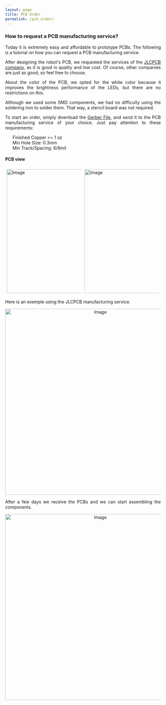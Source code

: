 ```yaml
---
layout: page
title: PCB Order
permalink: /pcb_order/
---
```

<style>
.column {
  float: left;
  width: 50.0%;
  padding: 5px;
  box-sizing: border-box;
}

/* Clearfix (clear floats) */
.row::after {
  content: "";
  clear: both;
  display: table;
}
</style>

<h3>How to request a PCB manufacturing service?</h3>

<p align="justify">Today it is extremely easy and affordable to prototype PCBs. The following is a tutorial on how you can request a PCB manufacturing service.</p>

<p align="justify">After designing the robot's PCB, we requested the services of the <a href="https://jlcpcb.com" target="_blank" rel="noopener noreferrer">JLCPCB company</a>, as it is good in quality and low cost. 
  Of course, other companies are just as good, so feel free to choose.</p>
  
<p align="justify">About the color of the PCB, we opted for the white color because it improves the brightness performance of the LEDs, but there are no restrictions on this.</p>
  
<p align="justify">Although we used some SMD components, we had no difficulty using the soldering iron to solder them. That way, a stencil board was not required.</p>

<p align="justify">To start an order, simply download the <a href="https://github.com/verlab/hero_common/blob/nodemcu/hero_resources/schematic/EAGLE/projects/hero_v2.7/board_2023-03-05.zip" target="_blank" rel="noopener noreferrer">Gerber File</a>, and send it to the PCB manufacturing service of your choice. Just pay attention to these requirements:</p>

 <ul class="fa-ul" style="list-style: none;">
  <li> Finished Copper >= 1 oz</li>
  <li> Min Hole Size: 0.3mm</li>
  <li> Min Track/Spacing: 6/6mil</li>
 </ul>
 
 <h4>PCB view</h4>
 <div class="row">
  <div class="column">
    <img src="https://user-images.githubusercontent.com/14208261/194778362-6d556dfd-6a14-47cf-9218-a31822cb786b.svg" alt="Image" width="400">
  </div>
  <div class="column">
    <img src="https://user-images.githubusercontent.com/14208261/194778363-b37aa1b8-d42a-43fe-bcd3-108b1da481c5.svg" alt="Image" width="400">
  </div>
</div>

<p align="justify">Here is an exemple using the JLCPCB manufacturing service.</p>

<p align="center"><img src="https://user-images.githubusercontent.com/14208261/167928212-f264abf8-bd7c-41f0-a239-05c4a3284ae5.gif" alt="Image" width="600"></p>


<p align="justify">After a few days we receive the PCBs and we can start assembling the components.</p>
<p align="center"><img src="https://user-images.githubusercontent.com/14208261/167909052-f92410ec-06e9-4d90-a296-35aeae01de86.png" alt="Image" width="600"></p>

